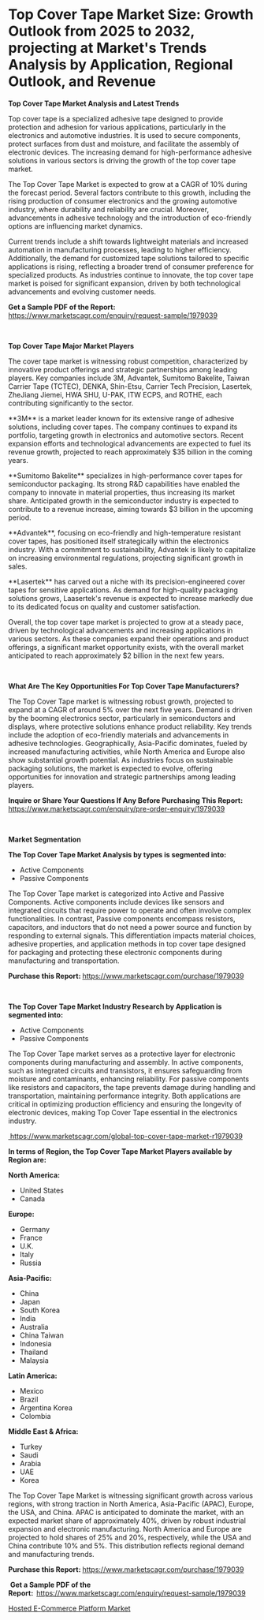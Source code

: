 <p><h1>Top Cover Tape Market Size: Growth Outlook from 2025 to 2032, projecting at Market's Trends Analysis by Application, Regional Outlook, and Revenue</h1></p><p><strong>Top Cover Tape Market Analysis and Latest Trends</strong></p>
<p><p>Top cover tape is a specialized adhesive tape designed to provide protection and adhesion for various applications, particularly in the electronics and automotive industries. It is used to secure components, protect surfaces from dust and moisture, and facilitate the assembly of electronic devices. The increasing demand for high-performance adhesive solutions in various sectors is driving the growth of the top cover tape market.</p><p>The Top Cover Tape Market is expected to grow at a CAGR of 10% during the forecast period. Several factors contribute to this growth, including the rising production of consumer electronics and the growing automotive industry, where durability and reliability are crucial. Moreover, advancements in adhesive technology and the introduction of eco-friendly options are influencing market dynamics. </p><p>Current trends include a shift towards lightweight materials and increased automation in manufacturing processes, leading to higher efficiency. Additionally, the demand for customized tape solutions tailored to specific applications is rising, reflecting a broader trend of consumer preference for specialized products. As industries continue to innovate, the top cover tape market is poised for significant expansion, driven by both technological advancements and evolving customer needs.</p></p>
<p><strong>Get a Sample PDF of the Report:&nbsp;</strong> <a href="https://www.marketscagr.com/enquiry/request-sample/1979039?utm_campaign=2756&utm_medium=2&utm_source=Github&utm_content=ia&utm_term=28032025&utm_id=top-cover-tape">https://www.marketscagr.com/enquiry/request-sample/1979039</a></p>
<p>&nbsp;</p>
<p><strong>Top Cover Tape Major Market Players</strong></p>
<p><p>The cover tape market is witnessing robust competition, characterized by innovative product offerings and strategic partnerships among leading players. Key companies include 3M, Advantek, Sumitomo Bakelite, Taiwan Carrier Tape (TCTEC), DENKA, Shin-Etsu, Carrier Tech Precision, Lasertek, ZheJiang Jiemei, HWA SHU, U-PAK, ITW ECPS, and ROTHE, each contributing significantly to the sector.</p><p>**3M** is a market leader known for its extensive range of adhesive solutions, including cover tapes. The company continues to expand its portfolio, targeting growth in electronics and automotive sectors. Recent expansion efforts and technological advancements are expected to fuel its revenue growth, projected to reach approximately $35 billion in the coming years.</p><p>**Sumitomo Bakelite** specializes in high-performance cover tapes for semiconductor packaging. Its strong R&D capabilities have enabled the company to innovate in material properties, thus increasing its market share. Anticipated growth in the semiconductor industry is expected to contribute to a revenue increase, aiming towards $3 billion in the upcoming period.</p><p>**Advantek**, focusing on eco-friendly and high-temperature resistant cover tapes, has positioned itself strategically within the electronics industry. With a commitment to sustainability, Advantek is likely to capitalize on increasing environmental regulations, projecting significant growth in sales.</p><p>**Lasertek** has carved out a niche with its precision-engineered cover tapes for sensitive applications. As demand for high-quality packaging solutions grows, Laasertek's revenue is expected to increase markedly due to its dedicated focus on quality and customer satisfaction.</p><p>Overall, the top cover tape market is projected to grow at a steady pace, driven by technological advancements and increasing applications in various sectors. As these companies expand their operations and product offerings, a significant market opportunity exists, with the overall market anticipated to reach approximately $2 billion in the next few years.</p></p>
<p>&nbsp;</p>
<p><strong>What Are The Key Opportunities For Top Cover Tape Manufacturers?</strong></p>
<p><p>The Top Cover Tape market is witnessing robust growth, projected to expand at a CAGR of around 5% over the next five years. Demand is driven by the booming electronics sector, particularly in semiconductors and displays, where protective solutions enhance product reliability. Key trends include the adoption of eco-friendly materials and advancements in adhesive technologies. Geographically, Asia-Pacific dominates, fueled by increased manufacturing activities, while North America and Europe also show substantial growth potential. As industries focus on sustainable packaging solutions, the market is expected to evolve, offering opportunities for innovation and strategic partnerships among leading players.</p></p>
<p><strong>Inquire or Share Your Questions If Any Before Purchasing This Report:</strong> <a href="https://www.marketscagr.com/enquiry/pre-order-enquiry/1979039?utm_campaign=2756&utm_medium=2&utm_source=Github&utm_content=ia&utm_term=28032025&utm_id=top-cover-tape">https://www.marketscagr.com/enquiry/pre-order-enquiry/1979039</a></p>
<p>&nbsp;</p>
<p><strong>Market Segmentation</strong></p>
<p><strong>The Top Cover Tape Market Analysis by types is segmented into:</strong></p>
<p><ul><li>Active Components</li><li>Passive Components</li></ul></p>
<p><p>The Top Cover Tape market is categorized into Active and Passive Components. Active components include devices like sensors and integrated circuits that require power to operate and often involve complex functionalities. In contrast, Passive components encompass resistors, capacitors, and inductors that do not need a power source and function by responding to external signals. This differentiation impacts material choices, adhesive properties, and application methods in top cover tape designed for packaging and protecting these electronic components during manufacturing and transportation.</p></p>
<p><strong>Purchase this Report:&nbsp;</strong><a href="https://www.marketscagr.com/purchase/1979039?utm_campaign=2756&utm_medium=2&utm_source=Github&utm_content=ia&utm_term=28032025&utm_id=top-cover-tape">https://www.marketscagr.com/purchase/1979039</a></p>
<p>&nbsp;</p>
<p><strong>The Top Cover Tape Market Industry Research by Application is segmented into:</strong></p>
<p><ul><li>Active Components</li><li>Passive Components</li></ul></p>
<p><p>The Top Cover Tape market serves as a protective layer for electronic components during manufacturing and assembly. In active components, such as integrated circuits and transistors, it ensures safeguarding from moisture and contaminants, enhancing reliability. For passive components like resistors and capacitors, the tape prevents damage during handling and transportation, maintaining performance integrity. Both applications are critical in optimizing production efficiency and ensuring the longevity of electronic devices, making Top Cover Tape essential in the electronics industry.</p></p>
<p><a href="https://www.marketscagr.com/global-top-cover-tape-market-r1979039?utm_campaign=2756&utm_medium=2&utm_source=Github&utm_content=ia&utm_term=28032025&utm_id=top-cover-tape">&nbsp;https://www.marketscagr.com/global-top-cover-tape-market-r1979039</a></p>
<p><strong>In terms of Region, the Top Cover Tape Market Players available by Region are:</strong></p>
<p>
    <p> <strong> North America: </strong>
        <ul>
            <li>United States</li>
            <li>Canada</li>
        </ul>
        </p> 
    <p> <strong> Europe: </strong>
        <ul>
            <li>Germany</li>
            <li>France</li>
            <li>U.K.</li>
            <li>Italy</li>
            <li>Russia</li>
        </ul>
        </p> 
    <p> <strong> Asia-Pacific: </strong>
        <ul>
            <li>China</li>
            <li>Japan</li>
            <li>South Korea</li>
            <li>India</li>
            <li>Australia</li>
            <li>China Taiwan</li>
            <li>Indonesia</li>
            <li>Thailand</li>
            <li>Malaysia</li>
        </ul>
        </p> 
    <p> <strong> Latin America: </strong>
        <ul>
            <li>Mexico</li>
            <li>Brazil</li>
            <li>Argentina Korea</li>
            <li>Colombia</li>
        </ul>
        </p> 
    <p> <strong> Middle East & Africa: </strong>
        <ul>
            <li>Turkey</li>
            <li>Saudi</li>
            <li>Arabia</li>
            <li>UAE</li>
            <li>Korea</li>
        </ul>
    </p>
    </p>
<p><p>The Top Cover Tape Market is witnessing significant growth across various regions, with strong traction in North America, Asia-Pacific (APAC), Europe, the USA, and China. APAC is anticipated to dominate the market, with an expected market share of approximately 40%, driven by robust industrial expansion and electronic manufacturing. North America and Europe are projected to hold shares of 25% and 20%, respectively, while the USA and China contribute 10% and 5%. This distribution reflects regional demand and manufacturing trends.</p></p>
<p><strong>Purchase this Report: </strong><a href="https://www.marketscagr.com/purchase/1979039?utm_campaign=2756&utm_medium=2&utm_source=Github&utm_content=ia&utm_term=28032025&utm_id=top-cover-tape">https://www.marketscagr.com/purchase/1979039</a></p>
<p>&nbsp;<strong>Get a Sample PDF of the Report:&nbsp;&nbsp;</strong><a href="https://www.marketscagr.com/enquiry/request-sample/1979039?utm_campaign=2756&utm_medium=2&utm_source=Github&utm_content=ia&utm_term=28032025&utm_id=top-cover-tape">https://www.marketscagr.com/enquiry/request-sample/1979039</a></p>
<p><strong></strong></p>
<p><p><a href="https://github.com/koskasislo39/Market-Research-Report-List-1/blob/main/hosted-e-commerce-platform-market.md?utm_campaign=2756&utm_medium=2&utm_source=Github&utm_content=ia&utm_term=28032025&utm_id=top-cover-tape">Hosted E-Commerce Platform Market</a></p></p>